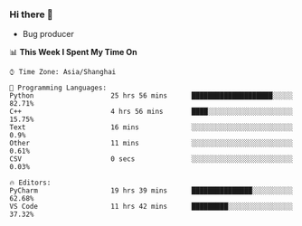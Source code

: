 ### Hi there 👋
* Bug producer
<!--START_SECTION:waka-->
📊 **This Week I Spent My Time On** 

```text
⌚︎ Time Zone: Asia/Shanghai

💬 Programming Languages: 
Python                   25 hrs 56 mins      ████████████████████░░░░░   82.71% 
C++                      4 hrs 56 mins       ████░░░░░░░░░░░░░░░░░░░░░   15.75% 
Text                     16 mins             ░░░░░░░░░░░░░░░░░░░░░░░░░   0.9% 
Other                    11 mins             ░░░░░░░░░░░░░░░░░░░░░░░░░   0.61% 
CSV                      0 secs              ░░░░░░░░░░░░░░░░░░░░░░░░░   0.03%

🔥 Editors: 
PyCharm                  19 hrs 39 mins      ███████████████░░░░░░░░░░   62.68% 
VS Code                  11 hrs 42 mins      █████████░░░░░░░░░░░░░░░░   37.32%

```


<!--END_SECTION:waka-->

